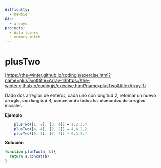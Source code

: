 ```yaml
---
difficulty:
  - newbie
OAs:
  - arrays
projects:
  - data lovers
  - memory match
---
```


# plusTwo

[https://the-winter.github.io/codingjs/exercise.html?name=plusTwo&title=Array-1](https://the-winter.github.io/codingjs/exercise.html?name=plusTwo&title=Array-1)

Dado dos arreglos de enteros, cada uno con longitud 2, retornar un nuevo
arreglo, con longitud 4, conteniendo todos los elementos
de arreglos iniciales.

__Ejemplo__

```js
    plusTwo([1, 2], [3, 4]) → 1,2,3,4
    plusTwo([4, 4], [2, 2]) → 4,4,2,2
    plusTwo([9, 2], [3, 4]) → 9,2,3,4
```
__Solución__
```js
function plusTwo(a, b){
  return a.concat(b)
}
```
